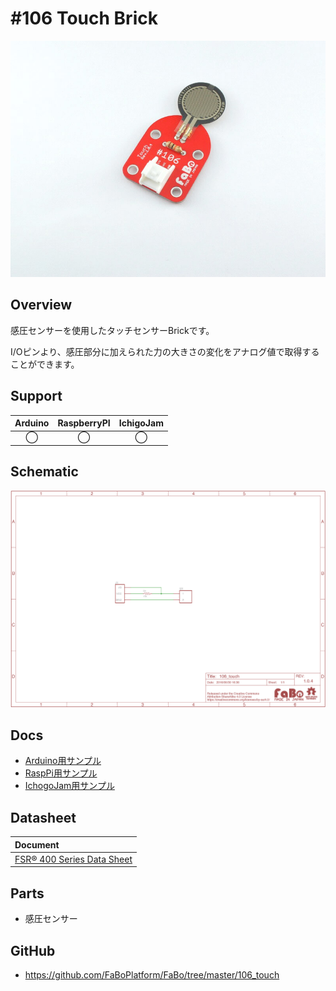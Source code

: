 # #106 Touch Brick

![](./img/106_touch.jpg)
<!--COLORME-->

## Overview
感圧センサーを使用したタッチセンサーBrickです。

I/Oピンより、感圧部分に加えられた力の大きさの変化をアナログ値で取得することができます。

## Support
|Arduino|RaspberryPI|IchigoJam|
|:--:|:--:|:--:|
|◯|◯|◯|

## Schematic
![](./img/106_touch_sch.png)

## Docs

* [Arduino用サンプル](http://docs.fabo.io/fabo/arduino/brick_analog/106_brick_analog_touch.html)
* [RaspPi用サンプル](http://docs.fabo.io/fabo/rasppi/brick_analog/106_brick_analog_touch.html)
* [IchogoJam用サンプル](http://docs.fabo.io/fabo/ichigojam/brick_analog/106_brick_analog_touch.html)

## Datasheet
| Document |
|:--|
| [FSR® 400 Series Data Sheet](http://interlinkelectronics.com/datasheets/Datasheet_FSR.pdf) |

## Parts
- 感圧センサー

## GitHub
- https://github.com/FaBoPlatform/FaBo/tree/master/106_touch
